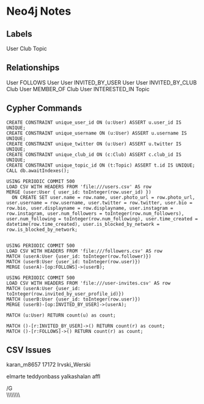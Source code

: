# Neo4j Notes

## Labels

User
Club
Topic

## Relationships

User FOLLOWS User
User INVITED_BY_USER User
User INVITED_BY_CLUB Club
User MEMBER_OF Club
User INTERESTED_IN Topic

## Cypher Commands

```
CREATE CONSTRAINT unique_user_id ON (u:User) ASSERT u.user_id IS UNIQUE;
CREATE CONSTRAINT unique_username ON (u:User) ASSERT u.username IS UNIQUE;
CREATE CONSTRAINT unique_twitter ON (u:User) ASSERT u.twitter IS UNIQUE;
CREATE CONSTRAINT unique_club_id ON (c:Club) ASSERT c.club_id IS UNIQUE;
CREATE CONSTRAINT unique_topic_id ON (t:Topic) ASSERT t.id IS UNIQUE;
CALL db.awaitIndexes();

USING PERIODIC COMMIT 500
LOAD CSV WITH HEADERS FROM 'file:///users.csv' AS row
MERGE (user:User { user_id: toInteger(row.user_id) })
  ON CREATE SET user.name = row.name, user.photo_url = row.photo_url, user.username = row.username, user.twitter = row.twitter, user.bio = row.bio, user.displayname = row.displayname, user.instagram = row.instagram, user.num_followers = toInteger(row.num_followers), user.num_following = toInteger(row.num_following), user.time_created = datetime(row.time_created), user.is_blocked_by_network = row.is_blocked_by_network;


USING PERIODIC COMMIT 500
LOAD CSV WITH HEADERS FROM 'file:///followers.csv' AS row
MATCH (userA:User {user_id: toInteger(row.follower)})
MATCH (userB:User {user_id: toInteger(row.user)})
MERGE (userA)-[op:FOLLOWS]->(userB);

USING PERIODIC COMMIT 500
LOAD CSV WITH HEADERS FROM 'file:///user-invites.csv' AS row
MATCH (userA:User {user_id: toInteger(row.invited_by_user_profile_id)})
MATCH (userB:User {user_id: toInteger(row.user)})
MERGE (userB)-[op:INVITED_BY_USER]->(userA);

MATCH (u:User) RETURN count(u) as count;

MATCH ()-[r:INVITED_BY_USER]->() RETURN count(r) as count;
MATCH ()-[r:FOLLOWS]->() RETURN count(r) as count;
```

## CSV Issues

karan_m8657
17172
Irvski_Werski

elmarte
teddyonbass
yalkashalan
affl

/G\
\\\\\\\\\\\\\\\
